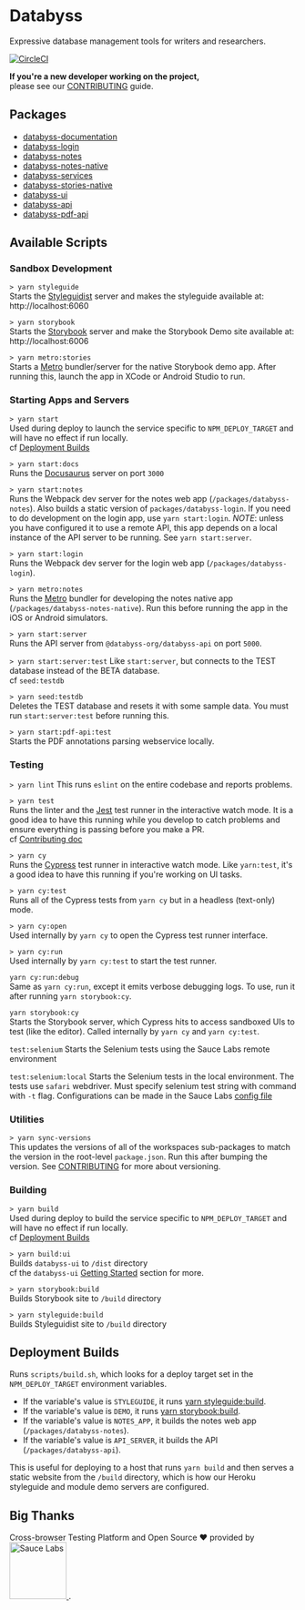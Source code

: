 # Databyss

Expressive database management tools for writers and researchers.

[![CircleCI](https://circleci.com/gh/databyss-org/databyss/tree/master.svg?style=svg)](https://circleci.com/gh/databyss-org/databyss/tree/master)

**If you're a new developer working on the project,**  
please see our [CONTRIBUTING](CONTRIBUTING.md) guide.

## Packages

- [databyss-documentation](packages/databyss-documentation)
- [databyss-login](packages/databyss-login)
- [databyss-notes](packages/databyss-notes)
- [databyss-notes-native](packages/databyss-notes-native)
- [databyss-services](packages/databyss-services)
- [databyss-stories-native](packages/databyss-stories-native)
- [databyss-ui](packages/databyss-ui)
- [databyss-api](packages/databyss-api)
- [databyss-pdf-api](packages/databyss-pdf-api)

## Available Scripts

### Sandbox Development

`> yarn styleguide`  
Starts the [Styleguidist](https://react-styleguidist.js.org/) server and makes the styleguide available at: http://localhost:6060

`> yarn storybook`  
Starts the [Storybook](https://storybook.js.org/) server and make the Storybook Demo site available at: http://localhost:6006

`> yarn metro:stories`  
Starts a [Metro](https://facebook.github.io/metro/) bundler/server for the native Storybook demo app. After running this, launch the app in XCode or Android Studio to run.

### Starting Apps and Servers

`> yarn start`  
Used during deploy to launch the service specific to `NPM_DEPLOY_TARGET` and will have no effect if run locally.  
cf [Deployment Builds](#deployment-builds)

`> yarn start:docs`  
Runs the [Docusaurus](https://docusaurus.io/) server on port `3000`

`> yarn start:notes`  
Runs the Webpack dev server for the notes web app (`/packages/databyss-notes`). Also builds a static version of `packages/databyss-login`. If you need to do development on the login app, use `yarn start:login`. _NOTE_: unless you have configured it to use a remote API, this app depends on a local instance of the API server to be running. See `yarn start:server`.

`> yarn start:login`  
Runs the Webpack dev server for the login web app (`/packages/databyss-login`).

`> yarn metro:notes`  
Runs the [Metro](https://facebook.github.io/metro/) bundler for developing the notes native app (`/packages/databyss-notes-native`). Run this before running the app in the iOS or Android simulators.

`> yarn start:server`  
Runs the API server from `@databyss-org/databyss-api` on port `5000`.

`> yarn start:server:test`
Like `start:server`, but connects to the TEST database instead of the BETA database.  
cf `seed:testdb`

`> yarn seed:testdb`  
Deletes the TEST database and resets it with some sample data. You must run `start:server:test` before running this.

`> yarn start:pdf-api:test`  
Starts the PDF annotations parsing webservice locally.


### Testing

`> yarn lint`
This runs `eslint` on the entire codebase and reports problems.

`> yarn test`  
Runs the linter and the [Jest](https://jestjs.io/) test runner in the interactive watch mode. It is a good idea to have this running while you develop to catch problems and ensure everything is passing before you make a PR.  
cf [Contributing doc](CONTRIBUTING.md#writing-tests)

`> yarn cy`  
Runs the [Cypress](https://www.cypress.io) test runner in interactive watch mode. Like `yarn:test`, it's a good idea to have this running if you're working on UI tasks.

`> yarn cy:test`  
Runs all of the Cypress tests from `yarn cy` but in a headless (text-only) mode.

`> yarn cy:open`  
Used internally by `yarn cy` to open the Cypress test runner interface.

`> yarn cy:run`  
Used internally by `yarn cy:test` to start the test runner.

`yarn cy:run:debug`  
Same as `yarn cy:run`, except it emits verbose debugging logs. To use, run it after running `yarn storybook:cy`.

`yarn storybook:cy`  
Starts the Storybook server, which Cypress hits to access sandboxed UIs to test (like the editor). Called internally by `yarn cy` and `yarn cy:test`.

`test:selenium`
Starts the Selenium tests using the Sauce Labs remote environment

`test:selenium:local`
Starts the Selenium tests in the local environment. The tests use `safari` webdriver. Must specify selenium test string with command with `-t` flag. Configurations can be made in the Sauce Labs [config file](packages/databyss-ui/lib/saucelabs.js)

### Utilities

`> yarn sync-versions`  
This updates the versions of all of the workspaces sub-packages to match the version in the root-level `package.json`. Run this after bumping the version. See [CONTRIBUTING](CONTRIBUTING.md) for more about versioning.

### Building

`> yarn build`  
Used during deploy to build the service specific to `NPM_DEPLOY_TARGET` and will have no effect if run locally.  
cf [Deployment Builds](#deployment-builds)

`> yarn build:ui`  
Builds `databyss-ui` to `/dist` directory  
cf the `databyss-ui` [Getting Started](packages/databyss-ui/README.md#getting-started) section for more.

`> yarn storybook:build`  
Builds Storybook site to `/build` directory

`> yarn styleguide:build`  
Builds Styleguidist site to `/build` directory

## Deployment Builds

Runs `scripts/build.sh`, which looks for a deploy target set in the `NPM_DEPLOY_TARGET` environment variables.

- If the variable's value is `STYLEGUIDE`, it runs [yarn styleguide:build](#yarn-styleguidebuild).
- If the variable's value is `DEMO`, it runs [yarn storybook:build](#yarn-storybookbuild).
- If the variable's value is `NOTES_APP`, it builds the notes web app (`/packages/databyss-notes`).
- If the variable's value is `API_SERVER`, it builds the API (`/packages/databyss-api`).

This is useful for deploying to a host that runs `yarn build` and then serves a static website from the `/build` directory, which is how our Heroku styleguide and module demo servers are configured.

## Big Thanks

Cross-browser Testing Platform and Open Source ❤️ provided by <a href="https://saucelabs.com">
<img alt="Sauce Labs" src="./public/sauce.png" width="100"/>
</a>.
